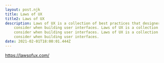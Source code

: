 ```yaml
---
layout: post.njk
title: Laws of UX
title2: Laws of UX
description: Laws of UX is a collection of best practices that designers can
    consider when building user interfaces. Laws of UX is a collection of best practices that designers can
    consider when building user interfaces. Laws of UX is a collection of best practices that designers can
    consider when building user interfaces.
date: 2021-02-01T18:00:01.444Z
---
```


https://lawsofux.com/
